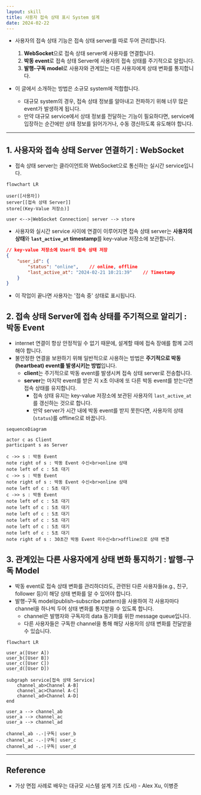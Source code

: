 ```yaml
---
layout: skill
title: 사용자 접속 상태 표시 System 설계
date: 2024-02-22
---
```





- 사용자의 접속 상태 기능은 접속 상태 server를 따로 두어 관리합니다.
    1. **WebSocket**으로 접속 상태 server에 사용자를 연결합니다.
    2. **박동 event**로 접속 상태 Server에 사용자의 접속 상태를 주기적으로 알립니다.
    3. **발행-구독 model**로 사용자와 관계있는 다른 사용자에게 상태 변화를 통지합니다.

- 이 글에서 소개하는 방법은 소규모 system에 적합합니다.
    - 대규모 system의 경우, 접속 상태 정보를 알아내고 전파하기 위해 너무 많은 event가 발생하게 됩니다.
    - 만약 대규모 service에서 상태 정보를 전달하는 기능이 필요하다면, service에 입장하는 순간에만 상태 정보를 읽어가거나, 수동 갱신하도록 유도해야 합니다.




---




## 1. 사용자와 접속 상태 Server 연결하기 : WebSocket

- 접속 상태 server는 클라이언트와 WebSocket으로 통신하는 실시간 service입니다.

```mermaid
flowchart LR

user([사용자])
server[[접속 상태 Server]]
store[(Key-Value 저장소)]

user <-->|WebSocket Connection| server --> store
```

- 사용자와 실시간 service 사이에 연결이 이루어지면 접속 상태 server는 **사용자의 상태**와 **`last_active_at` timestamp**를 key-value 저장소에 보관합니다.

```json
// key-value 저장소에 User의 접속 상태 저장
{
    "user_id": {
        "status": "online",    // online, offline
        "last_active_at": "2024-02-21 10:21:39"    // Timestamp
    }
}
```

- 이 작업이 끝나면 사용자는 '접속 중' 상태로 표시됩니다.




## 2. 접속 상태 Server에 접속 상태를 주기적으로 알리기 : 박동 Event

- internet 연결이 항상 안정적일 수 없기 때문에, 설계할 때에 접속 장애를 함께 고려해야 합니다.
- 불안정한 연결을 보완하기 위해 일반적으로 사용하는 방법은 **주기적으로 박동(heartbeat) event를 발생시키는 방법**입니다.
    - **client**는 주기적으로 박동 event를 발생시켜 접속 상태 server로 전송합니다.
    - **server**는 마지막 event를 받은 지 x초 이내에 또 다른 박동 event를 받는다면 접속 상태를 유지합니다.
        - 접속 상태 유지는 key-value 저장소에 보관된 사용자의 `last_active_at`를 갱신하는 것으로 합니다.
        - 만약 server가 시간 내에 박동 event를 받지 못한다면, 사용자의 상태(`status`)를 offline으로 바꿉니다.

```mermaid
sequenceDiagram

actor c as Client
participant s as Server

c ->> s : 박동 Event
note right of s : 박동 Event 수신<br>online 상태
note left of c : 5초 대기
c ->> s : 박동 Event
note right of s : 박동 Event 수신<br>online 상태
note left of c : 5초 대기
c ->> s : 박동 Event
note left of c : 5초 대기
note left of c : 5초 대기
note left of c : 5초 대기
note left of c : 5초 대기
note left of c : 5초 대기
note left of c : 5초 대기
note right of s : 30초간 박동 Event 미수신<br>offline으로 상태 변경
```




## 3. 관계있는 다른 사용자에게 상태 변화 통지하기 : 발행-구독 Model

- 박동 event로 접속 상태 변화를 관리하더라도, 관련된 다른 사용자들(e.g., 친구, follower 등)이 해당 상태 변화를 알 수 있어야 합니다.
- 발행-구독 model(publish–subscribe pattern)을 사용하여 각 사용자마다 channel을 하나씩 두어 상태 변화를 통지받을 수 있도록 합니다.
    - channel은 발행자와 구독자의 data 동기화를 위한 message queue입니다.
    - 다른 사용자들은 구독한 channel을 통해 해당 사용자의 상태 변화를 전달받을 수 있습니다.

```mermaid
flowchart LR

user_a([User A])
user_b([User B])
user_c([User C])
user_d([User D])

subgraph service[접속 상태 Service]
    channel_ab>Channel A-B]
    channel_ac>Channel A-C]
    channel_ad>Channel A-D]
end

user_a --> channel_ab
user_a --> channel_ac
user_a --> channel_ad

channel_ab -.-|구독| user_b
channel_ac -.-|구독| user_c
channel_ad -.-|구독| user_d
```




---




## Reference

- 가상 면접 사례로 배우는 대규모 시스템 설계 기초 (도서) - Alex Xu, 이병준
